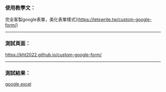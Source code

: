 ### 使用教學文：
完全客製google表單，美化表單樣式](https://letswrite.tw/custom-google-form/)


---


### 測試頁面：
<https://kht2022.github.io/custom-google-form/>


---


### 測試結果：
[google excel](https://docs.google.com/spreadsheets/d/16i325AVb4OyxzpwN19bApARWNdi96qQMb3WhIEDmxeA/edit?resourcekey#gid=955154748/edit)


